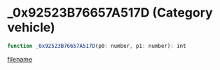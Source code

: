 # _0x92523B76657A517D (Category vehicle)

```js
function _0x92523B76657A517D(p0: number, p1: number): int
```

[filename](_0x92523B76657A517D_m.md ':include')
